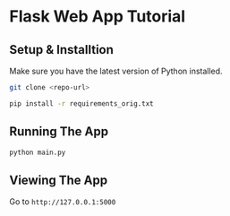 # Flask Web App Tutorial

## Setup & Installtion

Make sure you have the latest version of Python installed.

```bash
git clone <repo-url>
```

```bash
pip install -r requirements_orig.txt
```

## Running The App

```bash
python main.py
```

## Viewing The App

Go to `http://127.0.0.1:5000`
